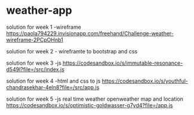 # weather-app
 
solution for week 1 -wireframe
https://paola794229.invisionapp.com/freehand/Challenge-weather-wireframe-2PCpOHnb1

solution for week 2 - wireframte to bootstrap and css


solution for week 3 -js 
https://codesandbox.io/s/immutable-resonance-d549l?file=/src/index.js

solution for week 4 -html and css to js
https://codesandbox.io/s/youthful-chandrasekhar-4eln8?file=/src/app.js

solution for week 5 -js real time weather openweather map and location
https://codesandbox.io/s/optimistic-goldwasser-g7yd4?file=/app.js
